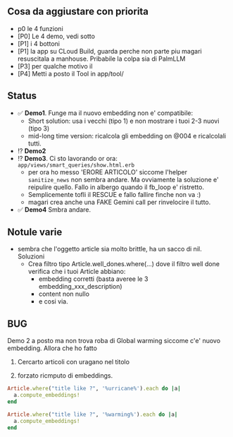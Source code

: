 ## Cosa da aggiustare con priorita

* p0 le 4 funzioni
* [P0] Le 4 demo, vedi sotto
* [P1] i 4 bottoni
* [P1] la app su CLoud Build, guarda perche non parte piu magari resuscitala a manhouse. Pribabile la colpa sia di PalmLLM
* [P3] per qualche motivo il
* [P4] Metti a posto il Tool in app/tool/

## Status

* ✅ **Demo1**. Funge ma il nuovo embedding non e' compatibile:
    * Short solution: usa i vecchi (tipo 1) e non mostrare i tuoi 2-3 nuovi (tipo 3)
    * mid-long time version: ricalcola gli embedding on @004 e ricalcolali tutti.
* ⁉️ **Demo2**
* ⁉️ **Demo3**. Ci sto lavorando or ora: `app/views/smart_queries/show.html.erb`
    * per ora ho messo 'ERORE ARTICOLO' siccome l'helper `sanitize_news` non sembra andare. Ma ovviamente la soluzione e' reipulire quello. Fallo in albergo quando il fb_loop e' ristretto.
    * Semplicemente tofli il RESCUE e fallo fallire finche non va :)
    * magari crea anche una FAKE Gemini call per rinvelocire il tutto.
* ✅ **Demo4** Smbra andare.

## Notule varie

* sembra che l'oggetto article sia molto brittle, ha un sacco di nil. Soluzioni
    * Crea filtro tipo Article.well_dones.where(...) dove il filtro well done verifica che i tuoi Article abbiano:
        - embedding corretti (basta averee le 3 embedding_xxx_description)
        - content non nullo
        - e cosi via.

## BUG

Demo 2 a posto ma non trova roba di Global warming siccome c'e' nuovo embedding. Allora che ho fatto

1. Cercarto articoli con uragano nel titolo


2. forzato ricmputo di embeddings.

```ruby
Article.where("title like ?", '%urricane%').each do |a|
  a.compute_embeddings!
end

Article.where("title like ?", '%warming%').each do |a|
  a.compute_embeddings!
end
```
